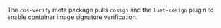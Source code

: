 The `cos-verify` meta package pulls `cosign` and the `luet-cosign` plugin to enable container image signature verification.